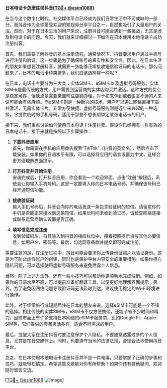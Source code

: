 **日本电话卡怎麽註冊抖音[[TG💪+ @esim1088](https://t.me/s/esim1088)]**

在当今这个数字化时代，社交媒体平台已经成为我们日常生活中不可或缺的一部分。而抖音作为全球最受欢迎的短视频分享平台之一，自然也吸引了大量用户的关注。然而，对于在日本生活的用户来说，注册抖音可能会遇到一些挑战，尤其是涉及到电话卡的问题。今天，我们就来详细探讨一下如何在日本使用本地电话卡成功注册抖音。

首先，我们需要了解抖音的基本注册流程。通常情况下，抖音要求用户通过手机号进行注册和验证。这一步骤是为了确保账号的真实性和安全性。因此，在日本生活的朋友如果想要注册抖音，就需要一张能够正常接收短信验证码的电话卡。那么问题来了，日本的电话卡种类繁多，我们应该选择哪一种呢？

在日本，电话卡主要分为三大类：实体SIM卡、eSIM卡以及虚拟号码服务。实体SIM卡是最传统的方式，用户需要到运营商的实体店购买并激活。这种方式的优点是稳定可靠，但缺点是需要亲自前往店铺办理，对于初来乍到或者语言不通的人来说可能会有些麻烦。而eSIM卡则是一种新兴的技术，用户可以通过网络直接下载并激活，无需实体卡片，非常方便快捷。虚拟号码服务则是近年来兴起的一种选择，它提供临时的手机号码，适用于那些不想长期绑定某张电话卡的用户。

接下来，我们重点讨论如何使用日本电话卡注册抖音。假设你已经拥有一张有效的日本电话卡，接下来就是按照以下步骤操作：

1. **下载抖音应用**  
   首先，你需要在手机的应用商店搜索“TikTok”（抖音的英文名），然后点击下载安装。如果你的日语水平有限，可以选择将应用的语言设置为中文，这样会更方便理解界面提示。

2. **打开抖音并开始注册**  
   安装完成后，打开抖音应用，你会看到一个欢迎界面。点击“注册”按钮后，系统会让你输入手机号码。这里一定要填入你的日本电话号码，并确保该号码已经开通短信功能。

3. **接收验证码**  
   输入手机号码后，抖音会向你的电话发送一条包含验证码的短信。请留意你的手机是否能正常接收到这条短信。如果长时间未收到验证码，请检查网络连接或联系运营商确认设置是否正确。

4. **填写信息完成注册**  
   收到验证码后，将其输入到抖音的相应栏位中，接着按照提示填写其他必要信息，如用户名、密码等。最后，勾选同意条款并提交即可完成注册。

需要注意的是，在注册过程中，抖音可能会要求你上传身份证照片以验证身份。这是为了防止虚假账户的创建，同时也是保护平台内容安全的重要措施。如果你担心隐私问题，可以选择使用虚拟号码服务来避免泄露个人信息。

当然，除了上述方法外，还有一些小技巧可以帮助你更顺利地完成注册。例如，如果你的日语水平不高，可以提前准备好翻译工具，以便更好地理解界面提示；另外，为了避免因网络问题导致验证码无法及时到达，建议使用稳定的Wi-Fi环境进行操作。

此外，对于经常旅行或短期居住在日本的朋友来说，选择eSIM卡可能是一个不错的选择。相比传统的实体SIM卡，eSIM卡不仅方便携带，还能节省不少时间和精力。目前市面上有许多支持日本网络的eSIM卡服务商，比如Google Fi、Apple SIM等，它们提供的套餐灵活多样，适合不同需求的用户。

最后，提醒大家在注册抖音时要注意保护个人隐私。不要随意透露过多的个人信息，尤其是在社交媒体上。同时，也要遵守当地的法律法规，合理合法地使用抖音平台。

总之，在日本使用本地电话卡注册抖音并不是一件难事，只要掌握了正确的步骤和技巧，就能轻松搞定。希望这篇文章能对你有所帮助！如果你还有其他疑问，欢迎随时留言交流。

[[TG💪+ @esim1088](https://t.me/s/esim1088) ![Image](https://i.postimg.cc/4NQfJmqS/Snipaste-2025-05-13-00-14-12.png)]